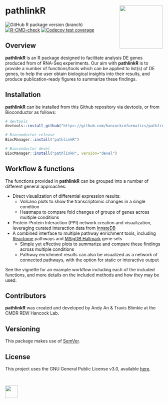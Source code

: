 # pathlinkR <img src="man/figures/pathlinkR_logo_32.svg" align="right" height="138" />

<!-- badges: start -->
![GitHub R package version (branch)](https://img.shields.io/github/r-package/v/hancockinformatics/pathlinkR/main?label=pathlinkR%40main)
[![R-CMD-check](https://github.com/hancockinformatics/pathlinkR/actions/workflows/R-CMD-check.yaml/badge.svg)](https://github.com/hancockinformatics/pathlinkR/actions/workflows/R-CMD-check.yaml)
[![Codecov test coverage](https://codecov.io/gh/hancockinformatics/pathlinkR/branch/main/graph/badge.svg)](https://app.codecov.io/gh/hancockinformatics/pathlinkR?branch=main)
<!-- badges: end -->

## Overview

**pathlinkR** is an R package designed to facilitate analysis DE genes produced
from of RNA-Seq experiments. Our aim with **pathlinkR** is to provide a number
of functions/tools which can be applied to list(s) of DE genes, to help the user
obtain biological insights into their results, and produce publication-ready
figures to summarize these findings.


## Installation
**pathlinkR** can be installed from this Github repository via devtools, or 
from Bioconductor as follows:
```r
# devtools
devtools::install_github("https://github.com/hancockinformatics/pathlinkR")

# Bioconductor release
BiocManager::install("pathlinkR")

# Bioconductor devel
BiocManager::install("pathlinkR", version="devel")
```

## Workflow & functions

The functions provided in **pathlinkR** can be grouped into a number of different
general approaches: 

- Direct visualization of differential expression results:
    - Volcano plots to show the transcriptomic changes in a single condition
    - Heatmaps to compare fold changes of groups of genes across multiple
      conditions
- Protein-Protein Interaction (PPI) network creation and visualization,
  leveraging curated interaction data from [InnateDB](https://www.innatedb.com/)
- A combined interface to multiple pathway enrichment tools, including
  [Reactome](https://reactome.org/) pathways and 
  [MSigDB Hallmark](https://www.gsea-msigdb.org/gsea/msigdb/collections.jsp) 
  gene sets
  - Simple yet effective plots to summarize and compare these findings across
    multiple conditions
  - Pathway enrichment results can also be visualized as a network of connected
    pathways, with the option for static or interactive output

See the vignette for an example workflow including each of the included
functions, and more details on the included methods and how they may be used.

## Contributors
**pathlinkR** was created and developed by Andy An & Travis Blimkie at the CMDR
REW Hancock Lab.

## Versioning
This package makes use of [SemVer](https://semver.org/).

## License
This project uses the GNU General Public License v3.0, available
[here](https://github.com/hancockinformatics/pathlinkR/blob/main/LICENSE).

<br>

[<img src="man/figures/hancock_lab_logo.svg" height="40px">](http://cmdr.ubc.ca/bobh/)
